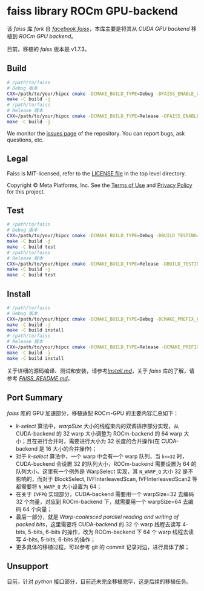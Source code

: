 # faiss library ROCm GPU-backend
该 *faiss* 库 *fork* 自 [*facebook faiss*](https://github.com/facebookresearch/faiss)，本库主要是将其从 *CUDA GPU backend* 移植到 *ROCm GPU backend*。

目前，移植的 *faiss* 版本是 v1.7.3。
## Build
```bash
# /path/to/faiss
# Debug 版本
CXX=/path/to/your/hipcc cmake -DCMAKE_BUILD_TYPE=Debug -DFAISS_ENABLE_GPU=ON -B build .
make -C build -j
# /path/to/faiss
# Release 版本
CXX=/path/to/your/hipcc cmake -DCMAKE_BUILD_TYPE=Release -DFAISS_ENABLE_GPU=ON -B build .
make -C build -j
```

We monitor the [issues page](http://github.com/facebookresearch/faiss/issues) of the repository.
You can report bugs, ask questions, etc.

## Legal

Faiss is MIT-licensed, refer to the [LICENSE file](https://github.com/facebookresearch/faiss/blob/main/LICENSE) in the top level directory.

Copyright © Meta Platforms, Inc. See the [Terms of Use](https://opensource.fb.com/legal/terms/) and [Privacy Policy](https://opensource.fb.com/legal/privacy/) for this project.
## Test
```bash
# /path/to/faiss
# Debug 版本
CXX=/path/to/your/hipcc cmake -DCMAKE_BUILD_TYPE=Debug -DBUILD_TESTING=ON -DFAISS_ENABLE_GPU=ON -B build .
make -C build -j
make -C build test
# /path/to/faiss
# Release 版本
CXX=/path/to/your/hipcc cmake -DCMAKE_BUILD_TYPE=Release -DBUILD_TESTING=ON -DFAISS_ENABLE_GPU=ON -B build .
make -C build -j
make -C build test
```

## Install
```bash
# /path/to/faiss
# Debug 版本
CXX=/path/to/your/hipcc cmake -DCMAKE_BUILD_TYPE=Debug -DCMAKE_PREFIX_PATH=/path/to/install/ -DFAISS_ENABLE_GPU=ON -B build .
make -C build -j
make -C build install
# /path/to/faiss
# Release 版本
CXX=/path/to/your/hipcc cmake -DCMAKE_BUILD_TYPE=Release -DCMAKE_PREFIX_PATH=/path/to/install/ -DFAISS_ENABLE_GPU=ON -B build .
make -C build -j
make -C build install
```
关于详细的源码编译、测试和安装，请参考[*Install.md*](./INSTALL.md)，关于 *faiss* 库的了解，请参考 [*FAISS_README.md*](./FAISS_README.md)。
## Port Summary
*faiss* 库的 GPU 加速部分，移植适配 ROCm-GPU 的主要内容汇总如下：

+ *k-select* 算法中，*warpSize* 大小的线程束内的双调排序部分实现，从 CUDA-backend 的 32 warp 大小调整为 ROCm-backend 的 64 warp 大小；且在进行合并时，需要进行大小为 32 长度的合并操作(在 CUDA-backend 是 16 大小的合并操作)；
+ 对于 *k-select* 算法中，一个 warp 中会有一个 warp 队列，当 `k<=32` 时，CUDA-backend 会设置 32 的队列大小，ROCm-backend 需要设置为 64 的队列大小。这里有一个例外是 WarpSelect 实现，其 `N_WARP_Q` 大小 32 是不影响的，而对于 BlockSelect, IVFInterleavedScan, IVFInterleavedScan2 等都需要将 `N_WARP_Q` 大小设置为 64；
+ 在关于 `IVFPQ` 实现部分，CUDA-backend 需要用一个 warpSize=32 去编码 32 个向量，对应到 ROCm-backend 下，就需要用一个 warpSize=64 去编码 64 个向量；
+ 最后一部分，就是 *Warp-coalesced parallel reading and writing of packed bits*，这里需要将 CUDA-backend 的 32 个 warp 线程去读写 4-bits, 5-bits, 6-bits 的操作，改为 ROCm-backend 下 64 个 warp 线程去读写 4-bits, 5-bits, 6-bits 的操作；
+ 更多具体的移植过程，可以参考 git 的 commit 记录对边，进行具体了解；

## Unsupport
目前，针对 *python* 接口部分，目前还未完全移植完毕，这是后续的移植任务。
